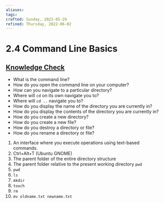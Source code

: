 ```yaml
---
aliases:
tags:
crafted: Sunday, 2022-05-29
refined: Thursday, 2022-06-02
---
```


# 2.4 Command Line Basics

## [Knowledge Check](https://www.theodinproject.com/paths/foundations/courses/foundations/lessons/command-line-basics-web-development-101#knowledge-check)

- What is the command line?
- How do you open the command line on your computer?
- How can you navigate to a particular directory?
- Where will `cd` on its own navigate you to?
- Where will `cd ..` navigate you to?
- How do you display the name of the directory you are currently in?
- How do you display the contents of the directory you are currently in?
- How do you create a new directory?
- How do you create a new file?
- How do you destroy a directory or file?
- How do you rename a directory or file?

1. An interface where you execute operations using text-based commands.
2. Ctrl+Alt+T (Ubuntu GNOME)
3. The parent folder of the entire directory structure
4. The parent folder relative to the present working directory `pwd`
5. `pwd`
6. `ls`
7. `mkdir`
8. `touch`
9. `rm`
10. `mv oldname.txt newname.txt`
